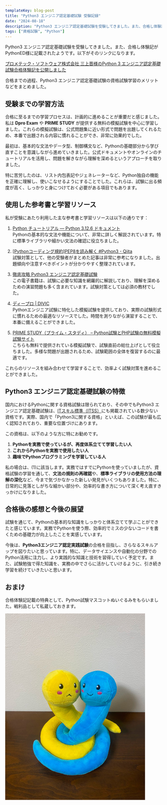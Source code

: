 ```yaml
---
templateKey: blog-post
title: "Python3 エンジニア認定基礎試験 受験記録"
date: "2024-08-18"
description: "Python3 エンジニア認定基礎試験を受験してきました。また、合格し体験記がPythonED様に記載されました。合格までの過程、Python3 エンジニア認定基礎試験の資格試験学習のメリットなどをまとめました。"
tags: ["資格試験", "Python"]
---
```


Python3 エンジニア認定基礎試験を受験してきました。また、合格し体験記がPythonED様に記載されたようです。以下がそのリンクになります。

[プロメテック・ソフトウェア株式会社 三上晋様のPython 3 エンジニア認定基礎試験合格体験記を公開しました](https://www.pythonic-exam.com/archives/8253)

合格までの過程、Python3 エンジニア認定基礎試験の資格試験学習のメリットなどをまとめました。

## 受験までの学習方法

合格に至るまでの学習プロセスは、計画的に進めることが重要だと感じました。私は **Dpro Exam** や **PRIME STUDY** が提供する無料の模擬試験を中心に学習しました。これらの模擬試験は、公式問題集に近い形式で問題を出題してくれるため、本番で出題される内容に慣れることができ、非常に効果的でした。

最初は、基本的な文法やデータ型、制御構文など、Pythonの基礎部分から学び直すことを意識しながら進めていきました。公式ドキュメントやオンラインのチュートリアルを活用し、問題を解きながら理解を深めるというアプローチを取りました。

特に苦労したのは、リスト内包表記やジェネレーターなど、Python独自の機能を正確に理解し、使いこなせるようにすることでした。これらは、試験に出る頻度が高く、しっかりと身につけておく必要がある項目でもあります。

## 使用した参考書と学習リソース

私が受験にあたり利用した主な参考書と学習リソースは以下の通りです：

1. [Python チュートリアル — Python 3.12.6 ドキュメント](https://docs.python.org/ja/3/tutorial/index.html)  
Pythonの基本的な文法や機能について、非常に詳しく解説されています。特に標準ライブラリや細かい文法の確認に役立ちました。

2. [[Pythonコーディング規約]PEP8を読み解く #Python3 - Qiita](https://qiita.com/simonritchie/items/bb06a7521ae6560738a7)  
試験対策として、他の受験者がまとめた記事は非常に参考になりました。出題傾向や注意すべきポイントが分かりやすく整理されています。

3. [徹底攻略 Python3 エンジニア認定基礎試験](https://amzn.to/47tDeIn)  
この電子書籍は、試験に必要な知識を網羅的に解説しており、理解を深めるための演習問題も多く含まれています。試験対策としては必須の教材でした。

4. [ディープロ | DIVIC](https://diver.diveintocode.jp/dive_into_exam/1)  
Pythonエンジニア試験に特化した模擬試験を提供しており、実際の試験形式に慣れるための最適なリソースでした。時間を測りながら演習することで、本番に備えることができました。

5. [PRIME STUDY（プライム・スタディ） – Python試験とPHP試験の無料模擬試験サイト](https://study.prime-strategy.co.jp/)  
こちらも無料で提供されている模擬試験で、試験直前の総仕上げとして役立ちました。多様な問題が出題されるため、試験範囲の全体を復習するのに最適です。

これらのリソースを組み合わせて学習することで、効率よく試験対策を進めることができました。

## Python3 エンジニア認定基礎試験の特徴

国内におけるPythonに関する資格試験は限られており、その中でもPython3 エンジニア認定基礎試験は、[ITスキル標準（ITSS）](https://www.ipa.go.jp/jinzai/skill-standard/plus-it-ui/itss/itss1.html)にも掲載されている数少ない資格です。実際、国内で「Python3に関する資格」といえば、この試験が最も広く認知されており、重要な位置づけにあります。

この資格は、以下のような方に特にお勧めです。

1. **Pythonを実務で使っているが、再度体系立てて学習したい人**
2. **これからPythonを実務で使用したい人**
3. **趣味でPythonプログラミングを学習している人**

私の場合は、(1)に該当します。実務ではすでにPythonを使っていましたが、資格試験の学習を通して、**文法の規則の再確認**や、**標準ライブラリの使用方法の理解の深化**など、今まで気づかなかった新しい発見がいくつもありました。特に、日常的に見落としがちな細かい部分や、効率的な書き方について深く考え直すきっかけになりました。

## 合格後の感想と今後の展望

試験を通じて、Pythonの基本的な知識をしっかりと体系立てて学ぶことができたと感じています。実務でPythonを使う際、効率的でミスの少ないコードを書くための基礎力が向上したことを実感しています。

今後は、**Python3エンジニア認定実践試験**の合格を目指し、さらなるスキルアップを図りたいと思っています。特に、データサイエンスや自動化の分野でのPython活用に注力し、より実践的な知識と技術を習得していく予定です。また、試験勉強で得た知識を、実務の中でさらに活かしていけるように、引き続き学習を続けていきたいと思います。

## おまけ

合格体験記記載の特典として、Python試験マスコットぬいぐるみをもらいました。戦利品として私蔵しておきます。

![stuffed_pythons.jpg](./stuffed_pythons.jpg)